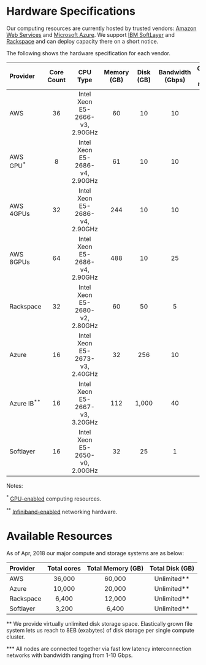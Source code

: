 # Hardware Specifications

Our computing resources are currently hosted by trusted vendors: [Amazon Web Services](http://www.aws.amazon.com) and [Microsoft Azure](http://www.azure.microsoft.com). We support [IBM SoftLayer](http://www.softlayer.com) and [Rackspace](http://www.rackspace.com) and can deploy capacity there on a short notice.

The following shows the hardware specification for each vendor.

| Provider                    | Core Count | CPU Type                        | Memory (GB) | Disk (GB) | Bandwidth (Gbps) | GPUs per node  |
| :---------                  | :--------: | :-----------------------------: | :---------: | :-------: | :--------------: | :------------: |
| AWS                         | 36         | Intel Xeon E5-2666-v3, 2.90GHz  | 60          | 10        | 10               | -              |
| AWS GPU<sup>*</sup>         | 8          | Intel Xeon E5-2686-v4, 2.90GHz  | 61          | 10        | 10               | 1              |
| AWS 4GPUs                   | 32         | Intel Xeon E5-2686-v4, 2.90GHz  | 244         | 10        | 10               | 4              |
| AWS 8GPUs                   | 64         | Intel Xeon E5-2686-v4, 2.90GHz  | 488         | 10        | 25               | 8              |
| Rackspace                   | 32         | Intel Xeon E5-2680-v2, 2.80GHz  | 60          | 50        | 5                | -              |
| Azure                       | 16         | Intel Xeon E5-2673-v3, 2.40GHz  | 32          | 256       | 10               | -              |
| Azure IB<sup>**</sup>       | 16         | Intel Xeon E5-2667-v3, 3.20GHz  | 112         | 1,000     | 40               | -              |
| Softlayer                   | 16         | Intel Xeon E5-2650-v0, 2.00GHz  | 32          | 25        | 1                | -              |

Notes:

<sup>*</sup> [GPU-enabled](https://aws.amazon.com/ec2/instance-types/p3/) computing resources.

<sup>**</sup> [Infiniband-enabled](https://docs.microsoft.com/en-us/azure/virtual-machines/linux/sizes-hpc) networking hardware.


# Available Resources

As of Apr, 2018 our major compute and storage systems are as below:

| Provider   | Total cores | Total Memory (GB) | Total Disk (GB) |
| :--------- | :--------:  | :---------------: | :-------------: |
| AWS        | 36,000      | 60,000            | Unlimited**     |
| Azure      | 10,000      | 20,000            | Unlimited**     |
| Rackspace  | 6,400       | 12,000            | Unlimited**     |
| Softlayer  | 3,200       | 6,400             | Unlimited**     |

** We provide virtually unlimited disk storage space. Elastically grown file system lets us reach to 8EB (exabytes) of disk storage per single compute cluster.

*** All nodes are connected together via fast low latency interconnection networks with bandwidth ranging from 1-10 Gbps.
